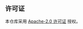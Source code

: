 <!-- 翻译信息
原文档: docs/license.md
上游提交: 1772bf63
最后同步: 2025-10-17
翻译状态: 已完成
-->

## 许可证

本仓库采用 [Apache-2.0 许可证](../LICENSE) 授权。
